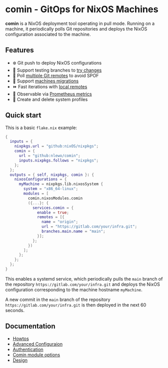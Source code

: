 # comin - GitOps for NixOS Machines

**comin** is a NixOS deployment tool operating in pull mode. Running
on a machine, it periodically polls Git repositories and deploys the
NixOS configuration associated to the machine.

## Features

- :snowflake: Git push to deploy NixOS configurations
- :construction: Support testing branches to [try changes](./docs/howtos.md#how-to-test-a-nixos-configuration-change)
- :rocket: Poll [multiple Git remotes](./docs/generated-module-options.md#servicescominremotes) to avoid SPOF
- :postbox: Support [machines migrations](./docs/howtos.md#how-to-migrate-a-configuration-from-a-machine-to-another-one)
- :fast_forward: Fast iterations with [local remotes](./docs/howtos.md#iterate-faster-with-local-repository)
- :satellite: Observable via [Prometheus metrics](./docs/generated-module-options.md#servicescominexporter)
- :pushpin: Create and delete system profiles

## Quick start

This is a basic `flake.nix` example:

```nix
{
  inputs = {
    nixpkgs.url = "github:nixOS/nixpkgs";
    comin = {
      url = "github:nlewo/comin";
      inputs.nixpkgs.follows = "nixpkgs";
    };
  };
  outputs = { self, nixpkgs, comin }: {
    nixosConfigurations = {
      myMachine = nixpkgs.lib.nixosSystem {
        system = "x86_64-linux";
        modules = [
          comin.nixosModules.comin
          ({...}: {
            services.comin = {
              enable = true;
              remotes = [{
                name = "origin";
                url = "https://gitlab.com/your/infra.git";
                branches.main.name = "main";
              }];
            };
          })
        ];
      };
    };
  };
}
```

This enables a systemd service, which periodically pulls the `main`
branch of the repository `https://gitlab.com/your/infra.git` and
deploys the NixOS configuration corresponding to the machine hostname
`myMachine`.

A new commit in the `main` branch of the repository
`https://gitlab.com/your/infra.git` is then deployed in the next 60
seconds.

## Documentation

- [Howtos](./docs/howtos.md)
- [Advanced Configuraion](./docs/advanced-config.md)
- [Authentication](./docs/authentication.md)
- [Comin module options](./docs/generated-module-options.md)
- [Design](./docs/design.md)
